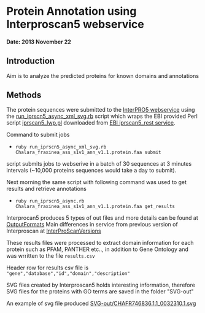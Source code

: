 Protein Annotation using Interproscan5 webservice
==============================================================
#### Date: 2013 November 22
## Introduction

Aim is to analyze the  predicted proteins for known domains and annotations

## Methods

The protein sequences were submitted to the [InterPRO5 webservice](http://www.ebi.ac.uk/Tools/webservices/services/pfa/iprscan5_rest) using the [run_iprscn5_async_xml_svg.rb](https://github.com/shyamrallapalli/h_pseu_analysis/blob/14926f40c9fc6d4039d8c2c7ee62836548f7c044/Interpro5_scan_go_analysis/run_iprscn5_async.rb) script which wraps the EBI provided Perl script [iprscan5_lwp.pl](iprscan5_lwp.pl) downloaded from [EBI iprscan5_rest service](http://www.ebi.ac.uk/Tools/webservices/download_clients/perl/lwp/iprscan5_lwp.pl).

Command to submit jobs

* `ruby run_iprscn5_async_xml_svg.rb Chalara_fraxinea_ass_s1v1_ann_v1.1.protein.faa submit` 

script submits jobs to webserive in a batch of 30 sequences at 3 minutes intervals (~10,000 proteins sequences would take a day to submit). 

Next morning the same script with following command was used to get results and retrieve annotations

* `ruby run_iprscn5_async.rb Chalara_fraxinea_ass_s1v1_ann_v1.1.protein.faa get_results` 


Interprocan5 produces 5 types of out files and more details can be found at [OutputFormats](https://code.google.com/p/interproscan/wiki/OutputFormats)
Main differences in service from previous version of Interproscan at [InterProScanVersions](https://code.google.com/p/interproscan/wiki/MigratingInterProScanVersions)

These results files were processed to extract domain information for each protein such as PFAM, PANTHER etc.., in addition to Gene Ontology and was wrritten to the file `results.csv`

Header row for results csv file is `"gene","database","id","domain","description"`

SVG files created by Interproscan5 holds interesting information, therefore SVG files for the proteins with GO terms are saved in the folder "SVG-out"

An example of svg file produced
[SVG-out/CHAFR746836.1.1_0032310.1.svg](SVG-out/CHAFR746836.1.1_0032310.1.svg)
  


 

